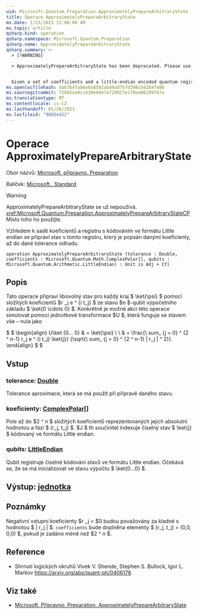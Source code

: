 ```yaml
---
uid: Microsoft.Quantum.Preparation.ApproximatelyPrepareArbitraryState
title: Operace ApproximatelyPrepareArbitraryState
ms.date: 1/23/2021 12:00:00 AM
ms.topic: article
qsharp.kind: operation
qsharp.namespace: Microsoft.Quantum.Preparation
qsharp.name: ApproximatelyPrepareArbitraryState
qsharp.summary: >-
  > [!WARNING]

  > ApproximatelyPrepareArbitraryState has been deprecated. Please use <xref:Microsoft.Quantum.Preparation.ApproximatelyPrepareArbitraryStateCP> instead.


  Given a set of coefficients and a little-endian encoded quantum register, prepares an state on that register described by the given coefficients, up to a given approximation tolerance.
ms.openlocfilehash: dab7647ab6e6a8592ab49ad7b7d398cb43b4f486
ms.sourcegitcommit: 71605ea9cc630e84e7ef29027e1f0ea06299747e
ms.translationtype: MT
ms.contentlocale: cs-CZ
ms.lasthandoff: 01/26/2021
ms.locfileid: "98854422"
---
```

# <a name="approximatelypreparearbitrarystate-operation"></a>Operace ApproximatelyPrepareArbitraryState

Obor názvů: [Microsoft. přípravno. Preparation](xref:Microsoft.Quantum.Preparation)

Balíček: [Microsoft.. Standard](https://nuget.org/packages/Microsoft.Quantum.Standard)


> [!WARNING]
> ApproximatelyPrepareArbitraryState se už nepoužívá. <xref:Microsoft.Quantum.Preparation.ApproximatelyPrepareArbitraryStateCP>Místo toho ho použijte.

Vzhledem k sadě koeficientů a registru s kódováním ve formátu Little endian se připraví stav v tomto registru, který je popsán danými koeficienty, až do dané tolerance odhadu.

```qsharp
operation ApproximatelyPrepareArbitraryState (tolerance : Double, coefficients : Microsoft.Quantum.Math.ComplexPolar[], qubits : Microsoft.Quantum.Arithmetic.LittleEndian) : Unit is Adj + Ctl
```


## <a name="description"></a>Popis

Tato operace připraví libovolný stav pro každý kraj $ \ket{\psi} $ pomocí složitých koeficientů $r _j e ^ {i t_j} $ ze stavu $n $-qubit výpočetního základu $ \ket{0 \cdots 0} $.
Konkrétně je možné akci této operace simulovat pomocí jednotkové transformace $U $, která funguje se stavem vše – nula jako

$ $ \begin{align} U\ket {0... 0} & = \ket{\psi} \\ \\ & = \frac{\ sum_ {j = 0} ^ {2 ^ n-1} r_j e ^ {i t_j} \ket{j}} {\sqrt{\ sum_ {j = 0} ^ {2 ^ n-1} | r_j | ^ 2}}.
\end{align} $ $

## <a name="input"></a>Vstup

### <a name="tolerance--double"></a>tolerance: [Double](xref:microsoft.quantum.lang-ref.double)

Tolerance aproximace, která se má použít při přípravě daného stavu.


### <a name="coefficients--complexpolar"></a>koeficienty: [ComplexPolar](xref:Microsoft.Quantum.Math.ComplexPolar)[]

Pole až do $2 ^ n $ složitých koeficientů reprezentovaných jejich absolutní hodnotou a fází $ (r_j, t_j) $. $J $ th součinitel indexuje číselný stav $ \ket{j} $ kódovaný ve formátu Little endian.


### <a name="qubits--littleendian"></a>qubits: [LittleEndian](xref:Microsoft.Quantum.Arithmetic.LittleEndian)

Qubit registruje číselné kódování stavů ve formátu Little endian. Očekává se, že se má inicializovat ve stavu výpočtu $ \ket{0...0} $.



## <a name="output--unit"></a>Výstup: [jednotka](xref:microsoft.quantum.lang-ref.unit)



## <a name="remarks"></a>Poznámky

Negativní vstupní koeficienty $r _j < $0 budou považovány za kladné s hodnotou $ | r_j | $. `coefficients` bude doplněna elementy $ (r_j, t_j) = (0,0, 0,0) $, pokud je zadáno méně než $2 ^ n $.

## <a name="references"></a>Reference

- Shrnutí logických okruhů Vivek V. Shende, Stephen S. Bullock, Igor L. Markov https://arxiv.org/abs/quant-ph/0406176

## <a name="see-also"></a>Viz také

- [Microsoft. Přípravno. Preparation. ApproximatelyPrepareArbitraryState](xref:Microsoft.Quantum.Preparation.ApproximatelyPrepareArbitraryState)